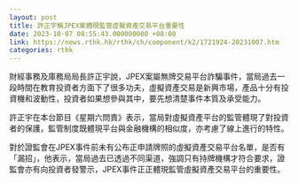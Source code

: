 ```yaml
---
layout: post
title: 許正宇稱JPEX案體現監管虛擬資產交易平台重要性
date: 2023-10-07 08:55:43.000000000 +08:00
link: https://news.rthk.hk/rthk/ch/component/k2/1721924-20231007.htm
categories: rthk
---
```


財經事務及庫務局局長許正宇說，JPEX案屬無牌交易平台詐騙事件，當局過去一段時間在教育投資者方面下了很多功夫，虛擬資產交易是新興市場，產品十分有投資機和波動性，投資者如果想參與其中，要先想清楚事件本質及承受能力。

許正宇在本台節目《星期六問責》表示，當局對虛擬資產平台的監管體現了對投資者的保護，監管制度既體現平台與金融機構的相似度，亦考慮了線上進行的特性。

對於證監會在JPEX事件前未有公布正申請牌照的虛擬資產交易平台名單，是否有「漏招」，他表示，當局過去已透過不同渠道，強調只有持牌機構才符合要求，證監會亦有向投資者發警示，JPEX事件正正體現監管虛擬資產交易平台的重要性。
